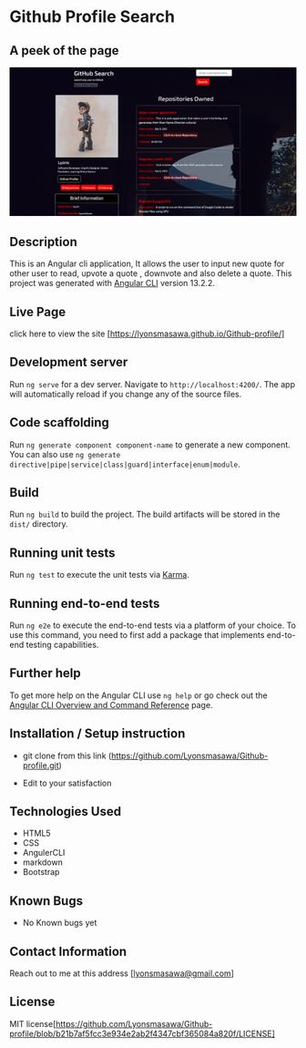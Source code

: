 # Github Profile Search

## A peek of the page
<img src="peek.png">

## Description

This is an Angular cli application, It allows the user to input new quote for other user to read, upvote a quote , downvote and also delete a quote. 
This project was generated with [Angular CLI](https://github.com/angular/angular-cli) version 13.2.2.

## Live Page 
click here to view the site [https://lyonsmasawa.github.io/Github-profile/]

## Development server

Run `ng serve` for a dev server. Navigate to `http://localhost:4200/`. The app will automatically reload if you change any of the source files.

## Code scaffolding

Run `ng generate component component-name` to generate a new component. You can also use `ng generate directive|pipe|service|class|guard|interface|enum|module`.

## Build

Run `ng build` to build the project. The build artifacts will be stored in the `dist/` directory.

## Running unit tests

Run `ng test` to execute the unit tests via [Karma](https://karma-runner.github.io).

## Running end-to-end tests

Run `ng e2e` to execute the end-to-end tests via a platform of your choice. To use this command, you need to first add a package that implements end-to-end testing capabilities.

## Further help

To get more help on the Angular CLI use `ng help` or go check out the [Angular CLI Overview and Command Reference](https://angular.io/cli) page.


## Installation / Setup instruction

* git clone from this link (https://github.com/Lyonsmasawa/Github-profile.git)

* Edit to your satisfaction

## Technologies Used

* HTML5
* CSS
* AngulerCLI
* markdown
* Bootstrap 

## Known Bugs
* No Known bugs yet

## Contact Information 

Reach out to me at this address [lyonsmasawa@gmail.com]

## License
MIT license[https://github.com/Lyonsmasawa/Github-profile/blob/b21b7af5fcc3e934e2ab2f4347cbf365084a820f/LICENSE]
